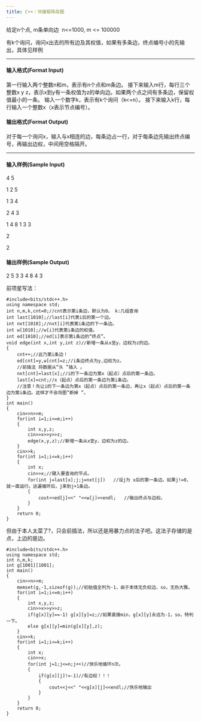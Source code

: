 ```yaml
---
title: C++：邻接矩阵存图
---
```

<!-- wp:paragraph -->
<p>给定n个点, m条单向边&nbsp;&nbsp;n&lt;=1000, m &lt;= 100000</p>
<!-- /wp:paragraph -->

<!-- wp:paragraph -->
<p>有k个询问，询问x出去的所有边及其权值，如果有多条边，终点编号小的先输出，具体见样例</p>
<!-- /wp:paragraph -->

<!-- wp:separator -->
<hr class="wp-block-separator has-alpha-channel-opacity"/>
<!-- /wp:separator -->

<!-- wp:heading {"level":4} -->
<h4 class="wp-block-heading">输入格式(Format Input)</h4>
<!-- /wp:heading -->

<!-- wp:paragraph -->
<p>第一行输入两个整数n和m，表示有n个点和m条边。 接下来输入m行，每行三个整数x y z，表示x到y有一条权值为z的单向边。如果两个点之间有多条边，保留权值最小的一条。 输入一个数字k，表示有k个询问（k&lt;=n）。 接下来输入k行，每行输入一个整数x（x表示节点编号）。</p>
<!-- /wp:paragraph -->

<!-- wp:heading {"level":4} -->
<h4 class="wp-block-heading">输出格式(Format Output)</h4>
<!-- /wp:heading -->

<!-- wp:paragraph -->
<p>对于每一个询问x，输入与x相连的边，每条边占一行，对于每条边先输出终点编号，再输出边权，中间用空格隔开。</p>
<!-- /wp:paragraph -->

<!-- wp:separator -->
<hr class="wp-block-separator has-alpha-channel-opacity"/>
<!-- /wp:separator -->

<!-- wp:heading {"level":4} -->
<h4 class="wp-block-heading">输入样例(Sample Input) </h4>
<!-- /wp:heading -->

<!-- wp:paragraph -->
<p>4 5 </p>
<!-- /wp:paragraph -->

<!-- wp:paragraph -->
<p>1 2 5 </p>
<!-- /wp:paragraph -->

<!-- wp:paragraph -->
<p>1 3 4 </p>
<!-- /wp:paragraph -->

<!-- wp:paragraph -->
<p>2 4 3 </p>
<!-- /wp:paragraph -->

<!-- wp:paragraph -->
<p>1 4 8 1 3 3 </p>
<!-- /wp:paragraph -->

<!-- wp:paragraph -->
<p>2 </p>
<!-- /wp:paragraph -->

<!-- wp:paragraph -->
<p> 2</p>
<!-- /wp:paragraph -->

<!-- wp:heading {"level":4} -->
<h4 class="wp-block-heading">输出样例(Sample Output)</h4>
<!-- /wp:heading -->

<!-- wp:paragraph -->
<p>2 5 3 3 4 8 4 3</p>
<!-- /wp:paragraph -->

<!-- wp:paragraph -->
<p>前项星写法：</p>
<!-- /wp:paragraph -->

<!-- wp:code -->
<pre class="wp-block-code"><code>#include&lt;bits/stdc++.h>
using namespace std;
int n,m,k,cnt=0;//cnt表示第i条边，默认为0。 k:几组查询 
int last&#91;1010];//last&#91;i]代表i后的第一个边。
int nxt&#91;1010];//nxt&#91;i]代表第i条边的下一条边。
int w&#91;1010];//w&#91;i]代表第i条边的权值。
int ed&#91;1010];//ed&#91;i]表示第i条边的“终点”。
void edge(int x,int y,int z)//新增一条从x至y，边权为z的边。
{
	cnt++;//此乃第i条边！
	ed&#91;cnt]=y,w&#91;cnt]=z;//i条边终点为y,边权为z。
	//前插法 将数据从“头 ”插入 。 
	nxt&#91;cnt]=last&#91;x];//i的下一条边为第x（起点）点后的第一条边。 
	last&#91;x]=cnt;//x（起点）点后的第一条边为第i条边。 
	//注意！先让i的下一条边为第x（起点）点后的第一条边，再让x（起点）点后的第一条边为第i条边。这样才不会将图“断掉 ”。 
}
int main()
{
	cin>>n>>m;
	for(int i=1;i&lt;=m;i++)
	{
		int x,y,z;
		cin>>x>>y>>z;
		edge(x,y,z);//新增一条从x至y，边权为z的边。 
	}
	cin>>k;
	for(int i=1;i&lt;=k;i++)
	{
		int x;
		cin>>x;//键入要查询的节点。 
		for(int j=last&#91;x];j;j=nxt&#91;j])	//设j为 x后的第一条边。如果j!=0，就一直运行。这遍循环后，j来到j+1条边。 
		{
			cout&lt;&lt;ed&#91;j]&lt;&lt;" "&lt;&lt;w&#91;j]&lt;&lt;endl;	//输出终点与边权。 
		}
	}
	return 0;
}</code></pre>
<!-- /wp:code -->

<!-- wp:paragraph -->
<p>但由于本人太菜了?，只会前插法，所以还是用暴力点的法子吧。这法子存储的是点，上边的是边。</p>
<!-- /wp:paragraph -->

<!-- wp:code -->
<pre class="wp-block-code"><code>#include&lt;bits/stdc++.h>
using namespace std;
int n,m,k;
int g&#91;1001]&#91;1001];
int main()
{
	cin>>n>>m;
	memset(g,-1,sizeof(g));//初始值全列为-1，由于本体无负权边，so，无伤大雅。
	for(int i=1;i&lt;=m;i++)
	{
		int x,y,z;
		cin>>x>>y>>z;
		if(g&#91;x]&#91;y]==-1) g&#91;x]&#91;y]=z;//如果直接min，g&#91;x]&#91;y]永远为-1，so，特判一下。
		else g&#91;x]&#91;y]=min(g&#91;x]&#91;y],z);
	}
	cin>>k;
	for(int i=1;i&lt;=k;i++)
	{
		int x;
		cin>>x;
		for(int j=1;j&lt;=n;j++)//快乐地循环n次。
		{
			if(g&#91;x]&#91;j]!=-1)//有边权！！！
			{
				cout&lt;&lt;j&lt;&lt;" "&lt;&lt;g&#91;x]&#91;j]&lt;&lt;endl;//快乐地输出
			}
		}
	}
	return 0;
}</code></pre>
<!-- /wp:code -->
